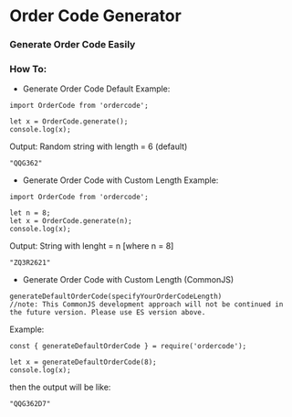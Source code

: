# Order Code Generator
### Generate Order Code Easily

### How To:
- Generate Order Code Default
Example:
```
import OrderCode from 'ordercode';

let x = OrderCode.generate();
console.log(x);
```
Output: Random string with length = 6 (default)

```
"QQG362"
```

- Generate Order Code with Custom Length
Example:
```
import OrderCode from 'ordercode';

let n = 8;
let x = OrderCode.generate(n);
console.log(x);
```
Output: String with lenght = n [where n = 8]

```
"ZQ3R2621"
```

- Generate Order Code with Custom Length (CommonJS)
```
generateDefaultOrderCode(specifyYourOrderCodeLength)
//note: This CommonJS development approach will not be continued in the future version. Please use ES version above.
```
Example:
```
const { generateDefaultOrderCode } = require('ordercode');

let x = generateDefaultOrderCode(8);
console.log(x);
```
then the output will be like:

```
"QQG362D7"
```
